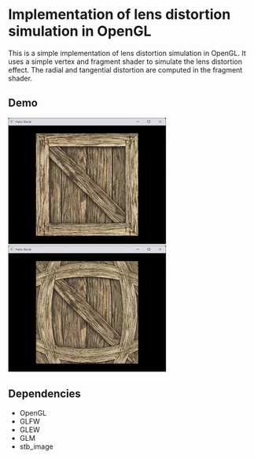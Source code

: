 # Implementation of lens distortion simulation in OpenGL

This is a simple implementation of lens distortion simulation in OpenGL. 
It uses a simple vertex and fragment shader to simulate the lens distortion effect.
The radial and tangential distortion are computed in the fragment shader.

## Demo
![Demo](screenshots/no_distortion.png) ![Demo2](screenshots/demo_radial_distortion.png)

## Dependencies
- OpenGL
- GLFW
- GLEW
- GLM
- stb_image
